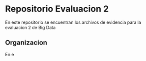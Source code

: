 # Repositorio Evaluacion 2

En este repositorio se encuentran los archivos de evidencia para la evaluacion 2 de Big Data

## Organizacion

En e